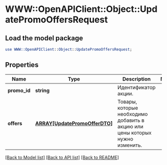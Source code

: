 # WWW::OpenAPIClient::Object::UpdatePromoOffersRequest

## Load the model package
```perl
use WWW::OpenAPIClient::Object::UpdatePromoOffersRequest;
```

## Properties
Name | Type | Description | Notes
------------ | ------------- | ------------- | -------------
**promo_id** | **string** | Идентификатор акции. | 
**offers** | [**ARRAY[UpdatePromoOfferDTO]**](UpdatePromoOfferDTO.md) | Товары, которые необходимо добавить в акцию или цены которых нужно изменить. | 

[[Back to Model list]](../README.md#documentation-for-models) [[Back to API list]](../README.md#documentation-for-api-endpoints) [[Back to README]](../README.md)


